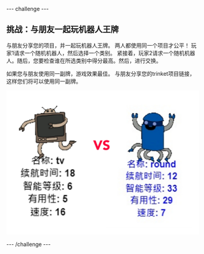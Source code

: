 \--- challenge \---

## 挑战：与朋友一起玩机器人王牌

与朋友分享您的项目，并一起玩机器人王牌。 两人都使用同一个项目才公平！ 玩家1请求一个随机机器人，然后选择一个类别。 紧接着，玩家2请求一个随机机器人。随后，您要检查谁在所选类别中得分最高。然后，进行交换。

如果您与朋友使用同一副牌，游戏效果最佳。 与朋友分享您的trinket项目链接，这样您们将可以使用同一副牌。

![截图](images/robotrumps-play.png)

\--- /challenge \---